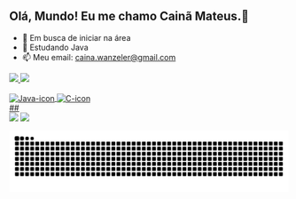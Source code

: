 ## Olá, Mundo! Eu me chamo Cainã Mateus.👋

- 🔭 Em busca de iniciar na área
- 🌱 Estudando Java
- 📫 Meu email: caina.wanzeler@gmail.com

<div>
  <a href="https://github.com/Cainaw">
  <img height="180em" src="https://github-readme-stats.vercel.app/api?username=Cainaw&show_icons=true&theme=dracula&include_all_commits=true&count_private=true"/>
  <img height="180em" src="https://github-readme-stats.vercel.app/api/top-langs/?username=Cainaw&layout=compact&langs_count=16&theme=dracula"/>
</div>

<div style="display: inline_block"><br>
  <img align="center" alt="Java-icon" height="30" width="40" src="https://cdn.jsdelivr.net/gh/devicons/devicon@latest/icons/java/java-original.svg">
  <img align="center" alt="C-icon" height="30" width="40" src="https://cdn.jsdelivr.net/gh/devicons/devicon@latest/icons/c/c-original.svg">
</div>
## 
<div> 
  <!--<a href="https://instagram.com/rafaballerini" target="_blank"><img src="https://img.shields.io/badge/-Instagram-%23E4405F?style=for-the-badge&logo=instagram&logoColor=white" target="_blank"></a>-->
  <a href = "mailto:caina.wanzeler@gmail.com"><img src="https://img.shields.io/badge/-Gmail-%23333?style=for-the-badge&logo=gmail&logoColor=white" target="_blank"></a>
  <a href="https://www.linkedin.com/in/cain%C3%A3-mateus-wanzeler-costa-594131279/" target="_blank"><img src="https://img.shields.io/badge/-LinkedIn-%230077B5?style=for-the-badge&logo=linkedin&logoColor=white" target="_blank"></a> 
 
  ![Snake animation](https://github.com/Cainaw/Cainaw/blob/output/github-contribution-grid-snake.svg)
 
</div>
